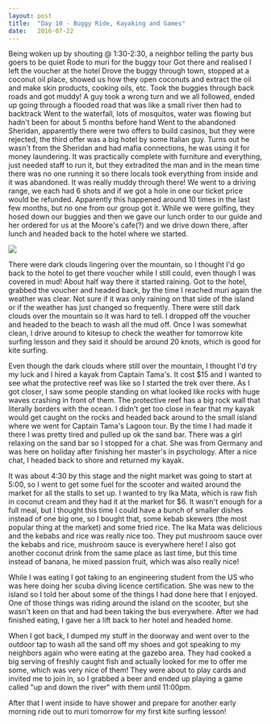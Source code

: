 ```yaml
---
layout: post
title:  "Day 10 - Buggy Ride, Kayaking and Games"
date:   2016-07-22
---
```


Being woken up by shouting @ 1:30-2:30, a neighbor telling the party bus goers to be quiet
Rode to muri for the buggy tour
Got there and realised I left the voucher at the hotel
Drove the buggy through town, stopped at a coconut oil place, showed us how they open coconuts and extract the oil and make skin products, cooking oils, etc.
Took the buggies through back roads and got muddy!
A guy took a wrong turn and we all followed, ended up going through a flooded road that was like a small river then had to backtrack
Went to the waterfall, lots of mosquitos, water was flowing but hadn't been for about 5 months before hand
Went to the abandoned Sheridan, apparently there were two offers to build casinos, but they were rejected, the third offer was a big hotel by some Italian guy. Turns out he wasn't from the Sheridan and had mafia connections, he was using it for money laundering. It was practically complete with furniture and everything, just needed staff to run it, but they extradited the man and in the mean time there was no one running it so there locals took everything from inside and it was abandoned.
It was really muddy through there! We went to a driving range, we each had 6 shots and if we got a hole in one our ticket price would be refunded. Apparently this happened around 10 times in the last few months, but no one from our group got it.
While we were golfing, they hosed down our buggies and then we gave our lunch order to our guide and her ordered for us at the Moore's cafe(?) and we drive down there, after lunch and headed back to the hotel where we started.

<img src="https://res.cloudinary.com/stevenocchipinti/image/upload/c_limit,h_600,w_600/v1/cookislands2016/day-10-buggy_huqadl.jpg" />

There were dark clouds lingering over the mountain, so I thought I'd go back to the hotel to get there voucher while I still could, even though I was covered in mud! About half way there it started raining. Got to the hotel, grabbed the voucher and headed back, by the time I reached muri again the weather was clear. Not sure if it was only raining on that side of the island or if the weather has just changed so frequently. There were still dark clouds over the mountain so it was hard to tell. I dropped off the voucher and headed to the beach to wash all the mud off. Once I was somewhat clean, I drive around to kitesup to check the weather for tomorrow kite surfing lesson and they said it should be around 20 knots, which is good for kite surfing.

Even though the dark clouds where still over the mountain, I thought I'd try my luck and I hired a kayak from Captain Tama's. It cost $15 and I wanted to see what the protective reef was like so I started the trek over there. As I got closer, I saw some people standing on what looked like rocks with huge waves crashing in front of them.
The protective reef has a big rock wall that literally borders with the ocean. I didn't get too close in fear that my kayak would get caught on the rocks and headed back around to the small island where we went for Captain Tama's Lagoon tour. By the time I had made it there I was pretty tired and pulled up ok the sand bar. There was a girl relaxing on the sand bar so I stopped for a chat. She was from Germany and was here on holiday after finishing her master's in psychology. After a nice chat, I headed back to shore and returned my kayak.

It was about 4:30 by this stage and the night market was going to start at 5:00, so I went to get some fuel for the scooter and waited around the market for all the stalls to set up.
I wanted to try Ika Mata, which is raw fish in coconut cream and they had it at the market for $6. It wasn't enough for a full meal, but I thought this time I could have a bunch of smaller dishes instead of one big one, so I bought that, some kebab skewers (the most popular thing at the market) and some fried rice.
The Ika Mata was delicious and the kebabs and rice was really nice too. They put mushroom sauce over the kebabs and rice, mushroom sauce is everywhere here! I also got another coconut drink from the same place as last time, but this time instead of banana, he mixed passion fruit, which was also really nice!

While I was eating I got taking to an engineering student from the US who was here doing her scuba diving licence certification. She was new to the island so I told her about some of the things I had done here that I enjoyed. One of those things was riding around the island on the scooter, but she wasn't keen on that and had been taking the bus everywhere. After we had finished eating, I gave her a lift back to her hotel and headed home.

When I got back, I dumped my stuff in the doorway and went over to the outdoor tap to wash all the sand off my shoes and got speaking to my neighbors again who were eating at the gazebo area. They had cooked a big serving of freshly caught fish and actually looked for me to offer me some, which was very nice of them! They were about to play cards and invited me to join in, so I grabbed a beer and ended up playing a game called "up and down the river" with them until 11:00pm.

After that I went inside to have shower and prepare for another early morning ride out to muri tomorrow for my first kite surfing lesson!
